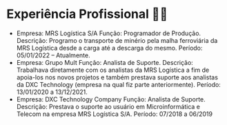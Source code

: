 # Experiência Profissional :man_office_worker:
- Empresa: MRS Logística S/A
          Função: Programador de Produção.
          Descrição: Programo o transporte de minério pela malha ferroviária da MRS Logística desde a carga 	  até a descarga do mesmo.
          Período: 05/01/2022 – Atualmente.
- Empresa: Grupo Mult
          Função: Analista de Suporte.
          Descrição: Trabalhava diretamente com os analistas da MRS Logística a fim de apoia-los nos novos projetos e também prestava suporte aos analistas da DXC Technology (empresa na qual fiz parte anteriormente).
          Período: 13/01/2020 a 13/12/2021.
- Empresa: DXC Technology Company
          Função: Analista de Suporte.
          Descrição: Prestava o suporte ao usuário em Microinformática e Telecom na empresa MRS Logística S/A.
          Período: 07/2018 a 06/2019
